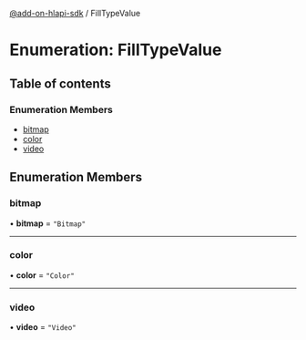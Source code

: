 [@add-on-hlapi-sdk](../overview.md) / FillTypeValue

# Enumeration: FillTypeValue

## Table of contents

### Enumeration Members

- [bitmap](FillTypeValue.md#bitmap)
- [color](FillTypeValue.md#color)
- [video](FillTypeValue.md#video)

## Enumeration Members

### <a id="bitmap" name="bitmap"></a> bitmap

• **bitmap** = ``"Bitmap"``

___

### <a id="color" name="color"></a> color

• **color** = ``"Color"``

___

### <a id="video" name="video"></a> video

• **video** = ``"Video"``
